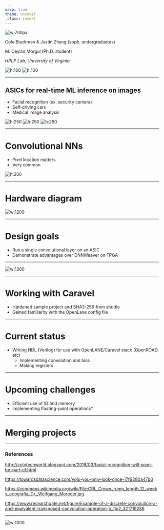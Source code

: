 ```yaml
---
marp: true
theme: uncover
_class: invert
---
```


![w:700px](https://user-images.githubusercontent.com/20258533/127727938-ccdee7c5-3582-4c0c-a487-ed6c02af17ac.png)

Cole Blackman & Justin Zhang (soph. undergraduates)

M. Ceylan Morgul (Ph.D. student)

*HPLP Lab, University of Virginia*


![h:100](https://user-images.githubusercontent.com/76919968/132440951-d005a8d8-567d-4e14-96b1-55c9cad94516.png) ![h:100](https://user-images.githubusercontent.com/76919968/132441132-53c1589f-8a68-4bd2-a942-5962de6e9a0a.jpg)

---

## ASICs for real-time ML inference on images <!-- emphasize real-time, on images -->
- Facial recognition (ex. security camera)
- Self-driving cars
- Medical image analysis

![h:250](https://user-images.githubusercontent.com/76919968/132442270-a3719370-0d4f-464e-932a-cf2c05922d5d.jpg) ![h:250](https://user-images.githubusercontent.com/76919968/132144205-42cd1954-6038-482e-81fc-13b7d5edf219.png) ![h:250](https://user-images.githubusercontent.com/76919968/132442398-d086a10e-5077-453a-b0ec-b56cd882480e.jpg)

---

# Convolutional NNs
- Pixel location matters
- Very common

![h:300](https://user-images.githubusercontent.com/76919968/132448316-abde61cb-1d43-4680-9edc-5b1ecb812977.png)


---

# Hardware diagram
![w:1200](https://user-images.githubusercontent.com/76919968/132442684-3a6c03ea-7715-40b5-9ed1-30c7e149320b.jpg)

---

# Design goals

- Run a single convolutional layer on an ASIC <!-- for simplicity's sake, time's sake, and proof of concept's sake; can easily change parameters, feed layers over and over again --> 
- Demonstrate advantages over DNNWeaver on FPGA
<!-- explain DNNWeaver -->
<!-- can implement convolutions with different padding and going through multiple times -->


---

![w:1200](https://user-images.githubusercontent.com/20258533/132440279-08fb68db-cf6e-464a-bfef-de6f25a1ab3f.png)
<!-- DNNWeaver is only something we're looking off of now, the translator is now us as humans -->

---

# Working with Caravel

- Hardened sample project and SHA3-256 from shuttle
- Gained familiarity with the OpenLane config file

---

# Current status

- Writing HDL (Verilog) for use with OpenLANE/Caravel stack (OpenROAD, etc)
  - Implementing convolution and bias 
  - Making registers


---

# Upcoming challenges

- Efficient use of IO and memory
- Implementing floating-point operations* <!-- will use quantized/integer NN instead if can't implement floating-point IP easily, too big or too hard -->

---
 
# Merging projects 
<!-- because so many parts can probably merge easily -->
<!-- are aware of other NN group, floating-point group, etc. -->

---

### References
http://cctvtechworld.blogspot.com/2018/03/facial-recognition-will-soon-be-part-of.html

https://towardsdatascience.com/yolo-you-only-look-once-17f9280a47b0 

https://commons.wikimedia.org/wiki/File:CRL_Crown_rump_length_12_weeks_ecografia_Dr._Wolfgang_Moroder.jpg

https://www.researchgate.net/figure/Example-of-a-discrete-convolution-a-and-equivalent-transposed-convolution-operation-b_fig2_321719286

---

![w:1000](https://user-images.githubusercontent.com/76919968/132143410-a7c06388-49a1-4331-aafd-f5dbdfab08c5.png)

